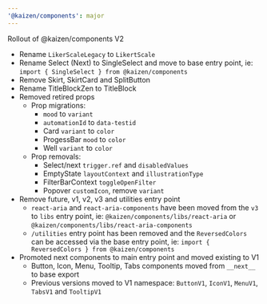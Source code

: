 ```yaml
---
'@kaizen/components': major
---
```


Rollout of @kaizen/components V2

- Rename `LikerScaleLegacy` to `LikertScale`
- Rename Select (Next) to SingleSelect and move to base entry point, ie: `import { SingleSelect } from @kaizen/components`
- Remove Skirt, SkirtCard and SplitButton
- Rename TitleBlockZen to TitleBlock
- Removed retired props
  - Prop migrations:
    - `mood` to `variant`
    - `automationId` to `data-testid`
    - Card `variant` to `color`
    - ProgessBar `mood` to `color`
    - Well `variant` to `color`
  - Prop removals:
    - Select/next `trigger.ref` and `disabledValues`
    - EmptyState `layoutContext` and `illustrationType`
    - FilterBarContext `toggleOpenFilter`
    - Popover `customIcon`, remove `variant`
- Remove future, v1, v2, v3 and utilities entry point
  - `react-aria` and `react-aria-components` have been moved from the `v3` to `libs` entry point, ie: `@kaizen/components/libs/react-aria` or `@kaizen/components/libs/react-aria-components`
  - `/utilities` entry point has been removed and the `ReversedColors` can be accessed via the base entry point, ie: `import { ReversedColors } from @kaizen/components`
- Promoted next components to main entry point and moved existing to V1
  - Button, Icon, Menu, Tooltip, Tabs components moved from `__next__` to base export
  - Previous versions moved to V1 namespace: `ButtonV1`, `IconV1`, `MenuV1`, `TabsV1` and `TooltipV1`
